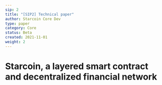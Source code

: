 ```yaml
---
sip: 2
title: "[SIP2] Technical paper"
author: Starcoin Core Dev
type: paper
category: Core
status: Beta
created: 2021-11-01
weight: 2
---
```


# Starcoin, a layered smart contract and decentralized financial network